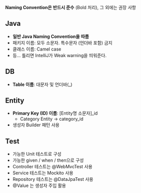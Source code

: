 **Naming Convention은 반드시 준수** (Bold 처리), 그 외에는 권장 사항

## Java
 - **일반 Java Naming Convention을 따름**
 - 패키지 이름: 모두 소문자. 특수문자 (언더바 포함) 금지
 - 클래스 이름: Camel case
 - 등... 틀리면 IntelliJ가 Weak warning을 띄워준다.

## DB
 - **Table 이름**: 대문자 및 언더바(_)

## Entity
 - **Primary Key (ID) 이름**: [Entity명 소문자]_id
   - Category Entity -> category_id
 - 생성자 Builder 패턴 사용

## Test
 - 가능한 Unit 테스트로 구성
 - 가능한 given / when / then으로 구성
 - Controller 테스트는 @WebMvcTest 사용
 - Service 테스트는 Mockito 사용
 - Repository 테스트는 @DataJpaTest 사용
 - @Value 는 생성자 주입 활용